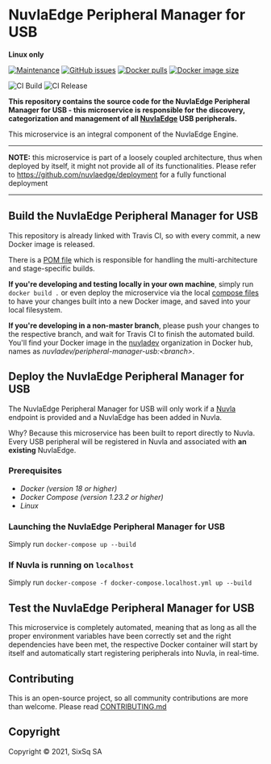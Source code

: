 # NuvlaEdge Peripheral Manager for USB

**Linux only**

[![Maintenance](https://img.shields.io/badge/Maintained%3F-yes-green.svg?style=for-the-badge)](https://github.com/nuvlaedge/peripheral-manager-usb/graphs/commit-activity)
[![GitHub issues](https://img.shields.io/github/issues/nuvlaedge/peripheral-manager-usb?style=for-the-badge&logo=github&logoColor=white)](https://GitHub.com/nuvlaedge/peripheral-manager-usb/issues/)
[![Docker pulls](https://img.shields.io/docker/pulls/nuvlaedge/peripheral-manager-usb?style=for-the-badge&logo=Docker&logoColor=white)](https://cloud.docker.com/u/nuvlaedge/repository/docker/nuvlaedge/peripheral-manager-usb)
[![Docker image size](https://img.shields.io/docker/image-size/nuvlaedge/peripheral-manager-usb?style=for-the-badge&logo=docker&logoColor=white)](https://cloud.docker.com/u/nuvlaedge/repository/docker/nuvlaedge/peripheral-manager-usb)


![CI Build](https://github.com/nuvlaedge/peripheral-manager-usb/actions/workflows/main.yml/badge.svg)
![CI Release](https://github.com/nuvlaedge/peripheral-manager-usb/actions/workflows/release.yml/badge.svg)



**This repository contains the source code for the NuvlaEdge Peripheral Manager for USB - this microservice is responsible for the discovery, categorization and management of all [NuvlaEdge](https://sixsq.com/nuvlaedge) USB peripherals.**

This microservice is an integral component of the NuvlaEdge Engine.

---

**NOTE:** this microservice is part of a loosely coupled architecture, thus when deployed by itself, it might not provide all of its functionalities. Please refer to https://github.com/nuvlaedge/deployment for a fully functional deployment

---

## Build the NuvlaEdge Peripheral Manager for USB

This repository is already linked with Travis CI, so with every commit, a new Docker image is released.

There is a [POM file](pom.xml) which is responsible for handling the multi-architecture and stage-specific builds.

**If you're developing and testing locally in your own machine**, simply run `docker build .` or even deploy the microservice via the local [compose files](docker-compose.yml) to have your changes built into a new Docker image, and saved into your local filesystem.

**If you're developing in a non-master branch**, please push your changes to the respective branch, and wait for Travis CI to finish the automated build. You'll find your Docker image in the [nuvladev](https://hub.docker.com/u/nuvladev) organization in Docker hub, names as _nuvladev/peripheral-manager-usb:\<branch\>_.

## Deploy the NuvlaEdge Peripheral Manager for USB

The NuvlaEdge Peripheral Manager for USB will only work if a [Nuvla](https://github.com/nuvla/deployment) endpoint is provided and a NuvlaEdge has been added in Nuvla.

Why? Because this microservice has been built to report directly to Nuvla. Every USB peripheral will be registered in Nuvla and associated with **an existing** NuvlaEdge.

### Prerequisites

 - *Docker (version 18 or higher)*
 - *Docker Compose (version 1.23.2 or higher)*
 - *Linux*

### Launching the NuvlaEdge Peripheral Manager for USB

Simply run `docker-compose up --build`

### If Nuvla is running on `localhost`

Simply run `docker-compose -f docker-compose.localhost.yml up --build`

## Test the NuvlaEdge Peripheral Manager for USB

This microservice is completely automated, meaning that as long as all the proper environment variables have been correctly set and the right dependencies have been met, the respective Docker container will start by itself and automatically start registering peripherals into Nuvla, in real-time.

## Contributing

This is an open-source project, so all community contributions are more than welcome. Please read [CONTRIBUTING.md](CONTRIBUTING.md)

## Copyright

Copyright &copy; 2021, SixSq SA
